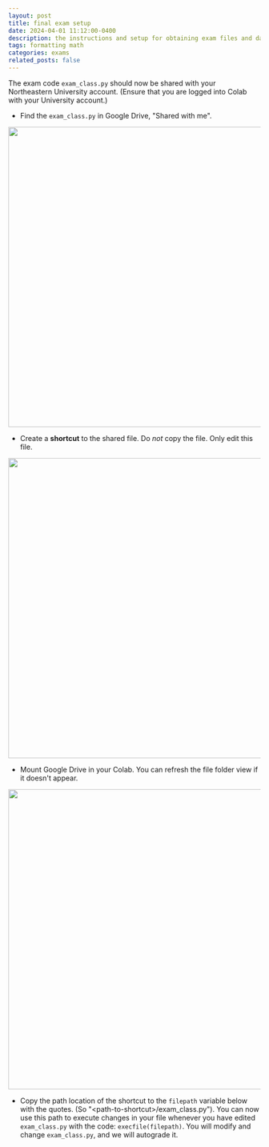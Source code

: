 ```yaml
---
layout: post
title: final exam setup
date: 2024-04-01 11:12:00-0400
description: the instructions and setup for obtaining exam files and data
tags: formatting math
categories: exams
related_posts: false
---
```


The exam code `exam_class.py` should now be shared with your Northeastern University account. (Ensure that you are logged into Colab with your University account.) 

* Find the `exam_class.py` in Google Drive, "Shared with me". 
<p align="center">
<img src="http://course.ccs.neu.edu/cs6220/spring2024/final/shared-file.png" width="600"/>
</p>

* Create a **shortcut** to the shared file. Do _not_ copy the file. Only edit this file.
<p align="center">
<img src="http://course.ccs.neu.edu/cs6220/spring2024/final/shortcut-to-exam.png" width="600"/>
</p>

* Mount Google Drive in your Colab. You can refresh the file folder view if it doesn't appear.
<p align="center">
<img src="http://course.ccs.neu.edu/cs6220/spring2024/final/google-drive.png" width="600"/>
</p>

* Copy the path location of the shortcut to the `filepath` variable below with the quotes. (So "\<path-to-shortcut\>/exam_class.py"). You can now use this path to execute changes in your file whenever you have edited `exam_class.py` with the code: `execfile(filepath)`. You will modify and change `exam_class.py`, and we will autograde it.


